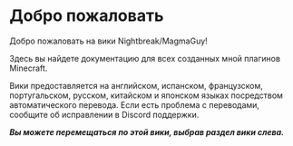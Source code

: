 # Добро пожаловать

Добро пожаловать на вики Nightbreak/MagmaGuy!

Здесь вы найдете документацию для всех созданных мной плагинов Minecraft.

Вики предоставляется на английском, испанском, французском, португальском, русском, китайском и японском языках посредством автоматического перевода. Если есть проблема с переводами, сообщите об исправлении в Discord поддержки.

***Вы можете перемещаться по этой вики, выбрав раздел вики слева.***
